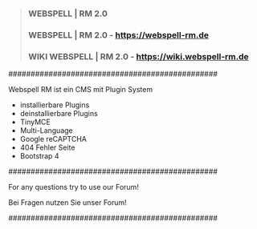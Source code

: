 >											  
>### WEBSPELL | RM 2.0
>						   
>### WEBSPELL | RM 2.0 - https://webspell-rm.de
>
>### WIKI WEBSPELL | RM 2.0 - https://wiki.webspell-rm.de
>

###############################################

Webspell RM ist ein CMS mit Plugin System

- installierbare Plugins
- deinstallierbare Plugins
- TinyMCE
- Multi-Language
- Google reCAPTCHA
- 404 Fehler Seite
- Bootstrap 4

###############################################

For any questions try to use our Forum!

Bei Fragen nutzen Sie unser Forum!

###############################################

